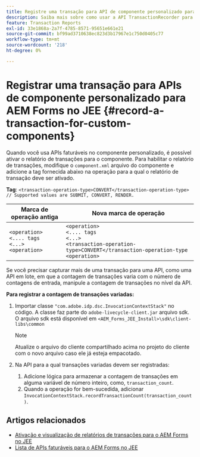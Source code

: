 ```yaml
---
title: Registre uma transação para API de componente personalizado para AEM Forms no JEE.
description: Saiba mais sobre como usar a API TransactionRecorder para registrar transações para o componente personalizado.
feature: Transaction Reports
exl-id: 33e1868a-2a7f-4785-8571-95651e661e21
source-git-commit: bf99ad3710638ec823d3b17967e1c750d0405c77
workflow-type: tm+mt
source-wordcount: '218'
ht-degree: 0%

---
```


# Registrar uma transação para APIs de componente personalizado para AEM Forms no JEE {#record-a-transaction-for-custom-components}

Quando você usa APIs faturáveis no componente personalizado, é possível ativar o relatório de transações para o componente. Para habilitar o relatório de transações, modifique o `component.xml` arquivo do componente e adicione a tag fornecida abaixo na operação para a qual o relatório de transação deve ser ativado.

**Tag**: `<transaction-operation-type>CONVERT</transaction-operation-type> // Supported values are SUBMIT, CONVERT, RENDER.`

| Marca de operação antiga | Nova marca de operação |
| ----------- | ----------- |
| `<operation>`<br> `<.... tags`<br>`<...>`<br>`<operation>` | `<operation>`<br> `<.... tags`<br>`<...>`<br>`<transaction-operation-type>CONVERT</transaction-operation-type`<br>`<operation>` |

Se você precisar capturar mais de uma transação para uma API, como uma API em lote, em que a contagem de transações varia com o número de contagens de entrada, manipule a contagem de transações no nível da API.

**Para registrar a contagem de transações variadas:**

1. Importar classe `"com.adobe.idp.dsc.InvocationContextStack"` no código. A classe faz parte do `adobe-livecycle-client.jar` arquivo sdk. O arquivo sdk está disponível em `<AEM_Forms_JEE_Install>\sdk\client-libs\common`

   >[!NOTE]
   > Atualize o arquivo do cliente compartilhado acima no projeto do cliente com o novo arquivo caso ele já esteja empacotado.

1. Na API para a qual transações variadas devem ser registradas:
   1. Adicione lógica para armazenar a contagem de transações em alguma variável de número inteiro, como, `transaction_count`.
   1. Quando a operação for bem-sucedida, adicionar `InvocationContextStack.recordTransactionCount(transaction_count)`.

<!--For example, you can set count for your custom component by importing class `"com.adobe.idp.dsc.InvocationContextStack"` in the code available at `adobe-livecycle-client.jar`  and determine the transaction count basis API input/result and add (In this case we add count is equal to 3):
`InvocationContextStack.recordTransactionCount(<count>).` to 
`InvocationContextStack.recordTransactionCount(3)`.-->

## Artigos relacionados

* [Ativação e visualização de relatórios de transações para o AEM Forms no JEE](/help/forms/using/transaction-report-overview-jee.md)
* [Lista de APIs faturáveis para o AEM Forms no JEE](/help/forms/using/transaction-reports-billable-apis-jee.md)
